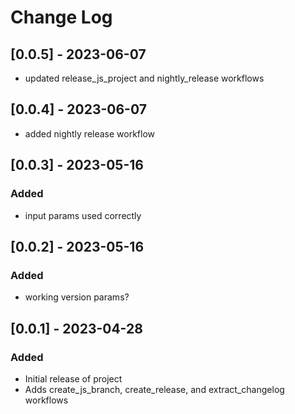# Change Log

## [0.0.5] - 2023-06-07
- updated release_js_project and nightly_release workflows

## [0.0.4] - 2023-06-07
-  added nightly release workflow

## [0.0.3] - 2023-05-16

### Added
- input params used correctly

## [0.0.2] - 2023-05-16

### Added
- working version params?

## [0.0.1] - 2023-04-28

### Added

- Initial release of project
- Adds create_js_branch, create_release, and extract_changelog workflows
